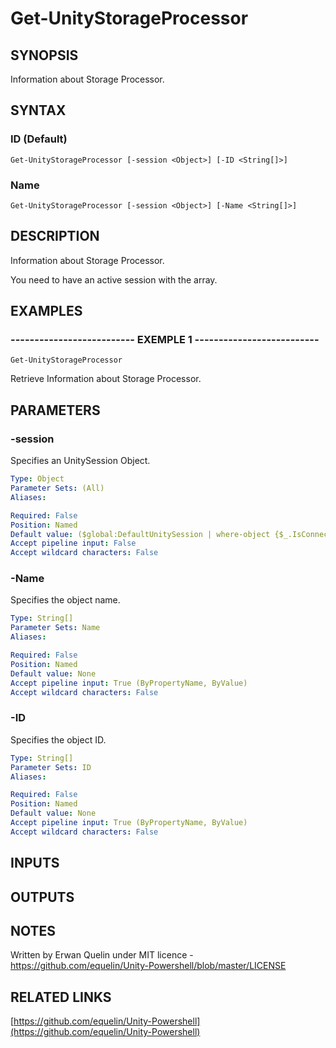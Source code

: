 # Get-UnityStorageProcessor

## SYNOPSIS
Information about Storage Processor.

## SYNTAX

### ID (Default)
```
Get-UnityStorageProcessor [-session <Object>] [-ID <String[]>]
```

### Name
```
Get-UnityStorageProcessor [-session <Object>] [-Name <String[]>]
```

## DESCRIPTION
Information about Storage Processor.
 
You need to have an active session with the array.

## EXAMPLES

### -------------------------- EXEMPLE 1 --------------------------
```
Get-UnityStorageProcessor
```

Retrieve Information about Storage Processor.

## PARAMETERS

### -session
Specifies an UnitySession Object.

```yaml
Type: Object
Parameter Sets: (All)
Aliases: 

Required: False
Position: Named
Default value: ($global:DefaultUnitySession | where-object {$_.IsConnected -eq $true})
Accept pipeline input: False
Accept wildcard characters: False
```

### -Name
Specifies the object name.

```yaml
Type: String[]
Parameter Sets: Name
Aliases: 

Required: False
Position: Named
Default value: None
Accept pipeline input: True (ByPropertyName, ByValue)
Accept wildcard characters: False
```

### -ID
Specifies the object ID.

```yaml
Type: String[]
Parameter Sets: ID
Aliases: 

Required: False
Position: Named
Default value: None
Accept pipeline input: True (ByPropertyName, ByValue)
Accept wildcard characters: False
```

## INPUTS

## OUTPUTS

## NOTES
Written by Erwan Quelin under MIT licence - https://github.com/equelin/Unity-Powershell/blob/master/LICENSE

## RELATED LINKS

[https://github.com/equelin/Unity-Powershell](https://github.com/equelin/Unity-Powershell)

